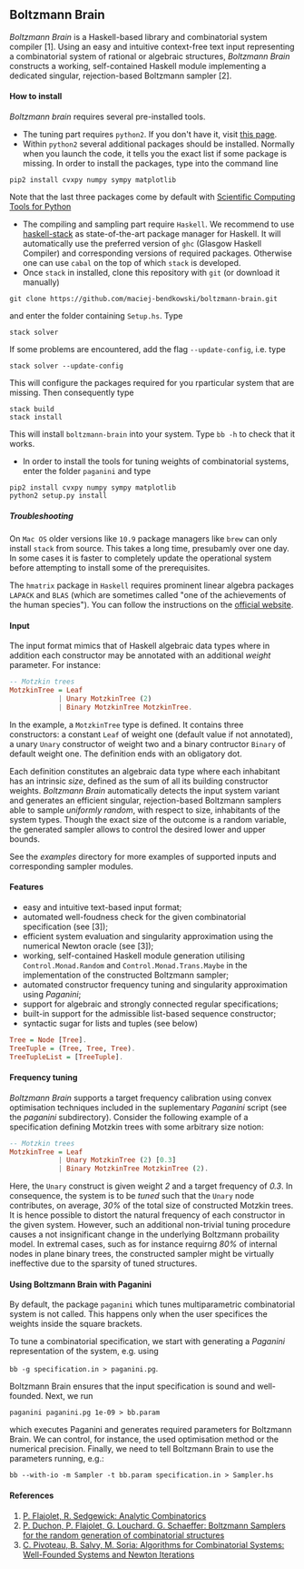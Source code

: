 Boltzmann Brain
---------------

*Boltzmann Brain* is a Haskell-based library and combinatorial system
compiler [1]. Using an easy and intuitive context-free text input representing 
a combinatorial system of rational or algebraic structures, *Boltzmann Brain* constructs 
a working, self-contained Haskell module implementing a dedicated
singular,  rejection-based Boltzmann sampler [2].

#### How to install

*Boltzmann brain* requires several pre-installed tools.
 * The tuning part requires `python2`. If you don't have it, visit [this page](https://wiki.python.org/moin/BeginnersGuide/Download).
 * Within `python2` several additional packages should be installed. Normally when you launch the code, it tells you the exact list if some package is missing. In order to install the packages, type into the command line
 ```
 pip2 install cvxpy numpy sympy matplotlib
 ```
 Note that the last three packages come by default with [Scientific Computing Tools for Python](https://www.scipy.org/about.html)
 * The compiling and sampling part require `Haskell`. We recommend to use [haskell-stack](https://docs.haskellstack.org/en/stable/README/) as state-of-the-art package manager for Haskell. It will automatically use the preferred version of `ghc` (Glasgow Haskell Compiler) and corresponding versions of required packages. Otherwise one can use `cabal` on the top of which `stack` is developed.
 * Once `stack` in installed, clone this repository with `git` (or download it manually)
 ```
 git clone https://github.com/maciej-bendkowski/boltzmann-brain.git
 ```
 and enter the folder containing `Setup.hs`.
 Type
 ```
 stack solver
 ```
 If some problems are encountered, add the flag `--update-config`, i.e. type
 ```
 stack solver --update-config
 ```
 This will configure the packages required for you rparticular system that are missing. Then consequently type
 ```
 stack build
 stack install
 ```
 This will install `boltzmann-brain` into your system. Type `bb -h` to check that it works.
 * In order to install the tools for tuning weights of combinatorial systems, enter the folder `paganini` and type
 ```
 pip2 install cvxpy numpy sympy matplotlib
 python2 setup.py install
 ```
 
##### Troubleshooting
On `Mac OS` older versions like `10.9` package managers like `brew` can only install `stack` from source.
This takes a long time, presubamly over one day.
In some cases it is faster to completely update the operational system before attempting to install some of the prerequisites.

The `hmatrix` package in `Haskell` requires prominent linear algebra packages `LAPACK` and `BLAS` (which are sometimes called "one of the achievements of the human species"). You can follow the instructions on the [official website](http://www.netlib.org/lapack/).

#### Input
The input format mimics that of Haskell algebraic data types where in addition each
constructor may be annotated with an additional *weight* parameter. For instance:

```hs
-- Motzkin trees
MotzkinTree = Leaf
            | Unary MotzkinTree (2)
            | Binary MotzkinTree MotzkinTree.
   ```
In the example, a ```MotzkinTree``` type is defined. It contains three constructors: a constant ```Leaf``` of weight one (default value if not annotated), a unary ```Unary``` constructor of weight two and a binary contructor ```Binary``` of default weight one. The definition ends with an obligatory dot.

Each definition constitutes an algebraic data type where each inhabitant has an intrinsic *size*, defined as the sum of all its building constructor weights. 
*Boltzmann Brain* automatically detects the input system variant and generates an efficient singular, rejection-based Boltzmann samplers able to sample *uniformly random*,
 with respect to size, inhabitants of the system types. Though the exact size of the outcome is a random variable, the generated sampler allows to control the 
desired lower and upper bounds. 

See the *examples* directory for more examples of supported inputs and corresponding sampler modules.

#### Features
- easy and intuitive text-based input format;
- automated well-foudness check for the given combinatorial specification (see [3]);
- efficient system evaluation and singularity approximation using the numerical Newton oracle (see [3]);
- working, self-contained Haskell module generation utilising ```Control.Monad.Random```
  and ```Control.Monad.Trans.Maybe``` in the implementation of the constructed Boltzmann sampler;
- automated constructor frequency tuning and singularity approximation using *Paganini*;
- support for algebraic and strongly connected regular specifications;
- built-in support for the admissible list-based sequence constructor;
- syntactic sugar for lists and tuples (see below)

```hs
Tree = Node [Tree].
TreeTuple = (Tree, Tree, Tree).
TreeTupleList = [TreeTuple].
```

#### Frequency tuning
*Boltzmann Brain* supports a target frequency calibration using convex optimisation techniques included in the suplementary 
*Paganini* script (see the *paganini* subdirectory). Consider the following example of a specification defining
 Motzkin trees with some arbitrary size notion:

```hs
-- Motzkin trees
MotzkinTree = Leaf
            | Unary MotzkinTree (2) [0.3]
            | Binary MotzkinTree MotzkinTree (2).
   ```
Here, the ```Unary``` construct is given weight *2* and a target frequency
of *0.3*. In consequence, the system is to be *tuned* such that the ```Unary``` node 
contributes, on average, *30%* of the total size of constructed Motzkin trees.
It is hence possible to distort the natural frequency of each constructor 
in the given system. However, such an additional non-trivial tuning procedure causes a
not insignificant change in the underlying Boltzmann probaility model. In extremal cases, such as for instance
requirng *80%* of internal nodes in plane binary trees, the constructed sampler might 
be virtually ineffective due to the sparsity of tuned structures.

#### Using Boltzmann Brain with Paganini
By default, the package `paganini` which tunes multiparametric combinatorial system is not called.
This happens only when the user specifices the weights inside the square brackets.

To tune a combinatorial specification, we start with generating a *Paganini*
representation of the system, e.g. using 

```bb -g specification.in > paganini.pg```.

Boltzmann Brain ensures that the input specification is sound and well-founded.
Next, we run 

```paganini paganini.pg 1e-09 > bb.param```

which executes Paganini and generates required parameters for Boltzmann Brain.
We can control, for instance, the used optimisation method or the numerical precision.
 Finally, we need to tell Boltzmann Brain to use the parameters running, e.g.:

```bb --with-io -m Sampler -t bb.param specification.in > Sampler.hs```

#### References
1. [P. Flajolet, R. Sedgewick: Analytic Combinatorics](http://algo.inria.fr/flajolet/Publications/book.pdf)
2. [P. Duchon, P. Flajolet, G. Louchard. G. Schaeffer: Boltzmann Samplers for the random generation of combinatorial structures](http://algo.inria.fr/flajolet/Publications/DuFlLoSc04.pdf)
3. [C. Pivoteau, B. Salvy, M. Soria: Algorithms for Combinatorial Systems: Well-Founded Systems and Newton Iterations](https://arxiv.org/abs/1109.2688)
